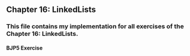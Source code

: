 ## Chapter 16: LinkedLists

### This file contains my implementation for all exercises of the Chapter 16: LinkedLists.

#### BJP5 Exercise 
```
```
